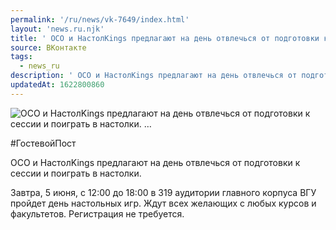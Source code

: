 ```yaml
---
permalink: '/ru/news/vk-7649/index.html'
layout: 'news.ru.njk'
title: ' ОСО и НастолKings предлагают на день отвлечься от подготовки к сессии и поиграть в настолки.  …'
source: ВКонтакте
tags:
  - news_ru
description: ' ОСО и НастолKings предлагают на день отвлечься от подготовки к сессии и поиграть в настолки.  …'
updatedAt: 1622800860
---
```

![ ОСО и НастолKings предлагают на день отвлечься от подготовки к сессии и поиграть в настолки.  …](https://sun9-41.userapi.com/sun9-87/impg/jgtK8A0ikj2Nl-XJ1D5ojG6_d7F9FpU7nRVnwg/mjHB2Xm8OSc.jpg?size=1280x854&quality=96&sign=ec536ed1fdbbd05486ea1241531fa59c&c_uniq_tag=TF88-1t7EjzA2cswKnkEyZOzJ0azo1Wc7WiR8KU4vd8&type=album)

#ГостевойПост

ОСО и НастолKings предлагают на день отвлечься от подготовки к сессии и поиграть в настолки.

Завтра, 5 июня, с 12:00 до 18:00 в 319 аудитории главного корпуса ВГУ пройдет день настольных игр. Ждут всех желающих с любых курсов и факультетов. Регистрация не требуется.
